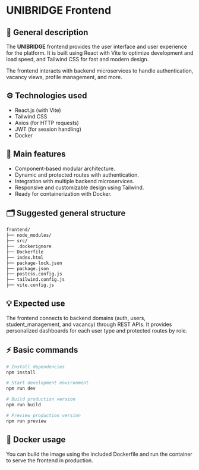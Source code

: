 # UNIBRIDGE Frontend

## 📄 General description

The **UNIBRIDGE** frontend provides the user interface and user experience for the platform. It is built using React with Vite to optimize development and load speed, and Tailwind CSS for fast and modern design.

The frontend interacts with backend microservices to handle authentication, vacancy views, profile management, and more.

## ⚙️ Technologies used

- React.js (with Vite)
- Tailwind CSS
- Axios (for HTTP requests)
- JWT (for session handling)
- Docker

## 🚀 Main features

- Component-based modular architecture.
- Dynamic and protected routes with authentication.
- Integration with multiple backend microservices.
- Responsive and customizable design using Tailwind.
- Ready for containerization with Docker.

## 🗂️ Suggested general structure

```markdown
frontend/
├── node_modules/
├── src/
├── .dockerignore
├── Dockerfile
├── index.html
├── package-lock.json
├── package.json
├── postcss.config.js
├── tailwind.config.js
├── vite.config.js
```

## 💡 Expected use

The frontend connects to backend domains (auth, users, student_management, and vacancy) through REST APIs. It provides personalized dashboards for each user type and protected routes by role.

## ⚡ Basic commands

```bash
# Install dependencies
npm install

# Start development environment
npm run dev

# Build production version
npm run build

# Preview production version
npm run preview
```

## 🐳 Docker usage

You can build the image using the included Dockerfile and run the container to serve the frontend in production.
